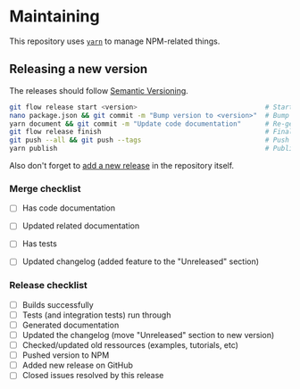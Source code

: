 # Maintaining

This repository uses [`yarn`](https://yarnpkg.com/en/docs/getting-started) to manage NPM-related things.

## Releasing a new version

The releases should follow [Semantic Versioning](https://semver.org).

```bash
git flow release start <version>                                # Start new git-flow release
nano package.json && git commit -m "Bump version to <version>"  # Bump version in `package.json`
yarn document && git commit -m "Update code documentation"      # Re-generate code documentation
git flow release finish                                         # Finalize git-flow release
git push --all && git push --tags                               # Push all branches and tags
yarn publish                                                    # Publish the release to NPM
```

Also don't forget to [add a new release](https://github.com/ntzwrk/blockstack.ts/releases/new) in the repository itself.


### Merge checklist

* [ ] Has code documentation
* [ ] Updated related documentation
* [ ] Has tests
* [ ] Updated changelog (added feature to the "Unreleased" section)


### Release checklist

* [ ] Builds successfully
* [ ] Tests (and integration tests) run through
* [ ] Generated documentation
* [ ] Updated the changelog (move "Unreleased" section to new version)
* [ ] Checked/updated old ressources (examples, tutorials, etc)
* [ ] Pushed version to NPM
* [ ] Added new release on GitHub
* [ ] Closed issues resolved by this release
